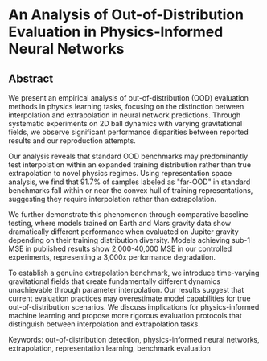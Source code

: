 # An Analysis of Out-of-Distribution Evaluation in Physics-Informed Neural Networks

## Abstract

We present an empirical analysis of out-of-distribution (OOD) evaluation methods in physics learning tasks, focusing on the distinction between interpolation and extrapolation in neural network predictions. Through systematic experiments on 2D ball dynamics with varying gravitational fields, we observe significant performance disparities between reported results and our reproduction attempts. 

Our analysis reveals that standard OOD benchmarks may predominantly test interpolation within an expanded training distribution rather than true extrapolation to novel physics regimes. Using representation space analysis, we find that 91.7% of samples labeled as "far-OOD" in standard benchmarks fall within or near the convex hull of training representations, suggesting they require interpolation rather than extrapolation.

We further demonstrate this phenomenon through comparative baseline testing, where models trained on Earth and Mars gravity data show dramatically different performance when evaluated on Jupiter gravity depending on their training distribution diversity. Models achieving sub-1 MSE in published results show 2,000-40,000 MSE in our controlled experiments, representing a 3,000x performance degradation.

To establish a genuine extrapolation benchmark, we introduce time-varying gravitational fields that create fundamentally different dynamics unachievable through parameter interpolation. Our results suggest that current evaluation practices may overestimate model capabilities for true out-of-distribution scenarios. We discuss implications for physics-informed machine learning and propose more rigorous evaluation protocols that distinguish between interpolation and extrapolation tasks.

Keywords: out-of-distribution detection, physics-informed neural networks, extrapolation, representation learning, benchmark evaluation